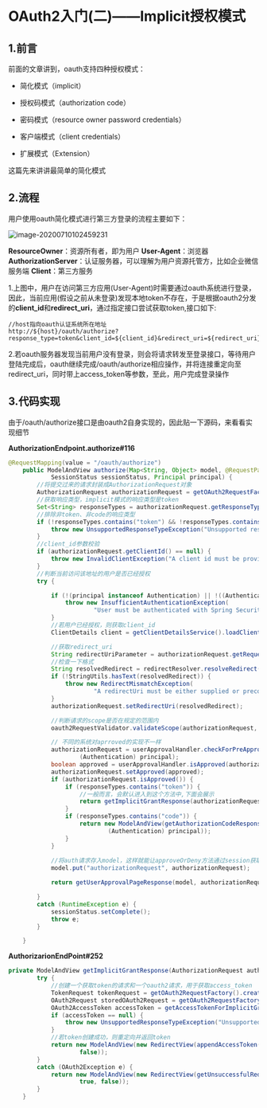 # OAuth2入门(二)——Implicit授权模式

## 1.前言

前面的文章讲到，oauth支持四种授权模式：

- 简化模式（implicit）

- 授权码模式（authorization code）
- 密码模式（resource owner password credentials）
- 客户端模式（client credentials）
- 扩展模式（Extension）

这篇先来讲讲最简单的简化模式



## 2.流程

用户使用oauth简化模式进行第三方登录的流程主要如下：

![image-20200710102459231](http://kyle-pic.oss-cn-hangzhou.aliyuncs.com/img/image-20200710102459231.png)

**ResourceOwner**：资源所有者，即为用户
**User-Agent**：浏览器
**AuthorizationServer**：认证服务器，可以理解为用户资源托管方，比如企业微信服务端
**Client**：第三方服务



1.上图中，用户在访问第三方应用(User-Agent)时需要通过oauth系统进行登录，因此，当前应用(假设之前从未登录)发现本地token不存在，于是根据oauth2分发的**client_id**和**redirect_uri**，通过指定接口尝试获取token,接口如下:

```
//host指向oauth认证系统所在地址
http://${host}/oauth/authorize?response_type=token&client_id=${client_id}&redirect_uri=${redirect_uri}
```



2.若oauth服务器发现当前用户没有登录，则会将请求转发至登录接口，等待用户登陆完成后，oauth继续完成/oauth/authorize相应操作，并将连接重定向至redirect_uri，同时带上access_token等参数，至此，用户完成登录操作



## 3.代码实现

由于/oauth/authorize接口是由oauth2自身实现的，因此贴一下源码，来看看实现细节

**AuthorizationEndpoint.authorize#116**

```java
@RequestMapping(value = "/oauth/authorize")
	public ModelAndView authorize(Map<String, Object> model, @RequestParam Map<String, String> parameters,
			SessionStatus sessionStatus, Principal principal) {
		//将提交过来的请求封装成AuthorizationRequest对象
		AuthorizationRequest authorizationRequest = getOAuth2RequestFactory().createAuthorizationRequest(parameters);
		//获取响应类型，implicit模式的响应类型是token
		Set<String> responseTypes = authorizationRequest.getResponseTypes();
		//排除非token、非code的响应类型
		if (!responseTypes.contains("token") && !responseTypes.contains("code")) {
			throw new UnsupportedResponseTypeException("Unsupported response types: " + responseTypes);
		}
		//client_id参数校验
		if (authorizationRequest.getClientId() == null) {
			throw new InvalidClientException("A client id must be provided");
		}
		//判断当前访问该地址的用户是否已经授权
		try {

			if (!(principal instanceof Authentication) || !((Authentication) principal).isAuthenticated()) {
				throw new InsufficientAuthenticationException(
						"User must be authenticated with Spring Security before authorization can be completed.");
			}
			//若用户已经授权，则获取client_id
			ClientDetails client = getClientDetailsService().loadClientByClientId(authorizationRequest.getClientId());

			//获取redirect_uri
			String redirectUriParameter = authorizationRequest.getRequestParameters().get(OAuth2Utils.REDIRECT_URI);
            //检查一下格式
			String resolvedRedirect = redirectResolver.resolveRedirect(redirectUriParameter, client);
			if (!StringUtils.hasText(resolvedRedirect)) {
				throw new RedirectMismatchException(
						"A redirectUri must be either supplied or preconfigured in the ClientDetails");
			}
			authorizationRequest.setRedirectUri(resolvedRedirect);

			//判断请求的scope是否在规定的范围内
			oauth2RequestValidator.validateScope(authorizationRequest, client);

			// 不同的系统对aprroved的实现不一样
			authorizationRequest = userApprovalHandler.checkForPreApproval(authorizationRequest,
					(Authentication) principal);
			boolean approved = userApprovalHandler.isApproved(authorizationRequest, (Authentication) principal);
			authorizationRequest.setApproved(approved);
			if (authorizationRequest.isApproved()) {
				if (responseTypes.contains("token")) {
                    //一般而言，会默认进入到这个方法中,下面会展示
					return getImplicitGrantResponse(authorizationRequest);
				}
				if (responseTypes.contains("code")) {
					return new ModelAndView(getAuthorizationCodeResponse(authorizationRequest,
							(Authentication) principal));
				}
			}
			
            //将auth请求存入model，这样就能让approveOrDeny方法通过session获取到这个信息
			model.put("authorizationRequest", authorizationRequest);

			return getUserApprovalPageResponse(model, authorizationRequest, (Authentication) principal);

		}
		catch (RuntimeException e) {
			sessionStatus.setComplete();
			throw e;
		}

	}
```



**AuthorizarionEndPoint#252**

```java
private ModelAndView getImplicitGrantResponse(AuthorizationRequest authorizationRequest) {
		try {
            //创建一个获取token的请求和一个oauth2请求，用于获取access_token
			TokenRequest tokenRequest = getOAuth2RequestFactory().createTokenRequest(authorizationRequest, "implicit");
			OAuth2Request storedOAuth2Request = getOAuth2RequestFactory().createOAuth2Request(authorizationRequest);
			OAuth2AccessToken accessToken = getAccessTokenForImplicitGrant(tokenRequest, storedOAuth2Request);
			if (accessToken == null) {
				throw new UnsupportedResponseTypeException("Unsupported response type: token");
			}
            //若token创建成功，则重定向并返回token
			return new ModelAndView(new RedirectView(appendAccessToken(authorizationRequest, accessToken), false, true,
					false));
		}
		catch (OAuth2Exception e) {
			return new ModelAndView(new RedirectView(getUnsuccessfulRedirect(authorizationRequest, e, true), false,
					true, false));
		}
	}
```

